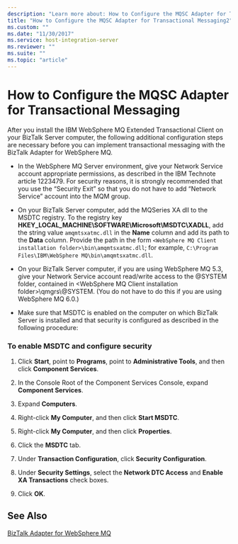 ```yaml
---
description: "Learn more about: How to Configure the MQSC Adapter for Transactional Messaging"
title: "How to Configure the MQSC Adapter for Transactional Messaging2"
ms.custom: ""
ms.date: "11/30/2017"
ms.service: host-integration-server
ms.reviewer: ""
ms.suite: ""
ms.topic: "article"
---
```

# How to Configure the MQSC Adapter for Transactional Messaging
After you install the IBM WebSphere MQ Extended Transactional Client on your BizTalk Server computer, the following additional configuration steps are necessary before you can implement transactional messaging with the BizTalk Adapter for WebSphere MQ.  
  
- In the WebSphere MQ Server environment, give your Network Service account appropriate permissions, as described in the IBM Technote article 1223479. For security reasons, it is strongly recommended that you use the “Security Exit” so that you do not have to add “Network Service” account into the MQM group.  
  
- On your BizTalk Server computer, add the MQSeries XA dll to the MSDTC registry. To the registry key **HKEY_LOCAL_MACHINE\SOFTWARE\Microsoft\MSDTC\XADLL**, add the string value `amqmtsxatmc.dll` in the **Name** column and add its path to the **Data** column. Provide the path in the form `<WebSphere MQ Client installation folder>\bin\amqmtsxatmc.dll`; for example, `C:\Program Files\IBM\WebSphere MQ\bin\amqmtsxatmc.dll`.  
  
- On your BizTalk Server computer, if you are using WebSphere MQ 5.3, give your Network Service account read/write access to the @SYSTEM folder, contained in \<WebSphere MQ Client installation folder>\qmgrs\\@SYSTEM. (You do not have to do this if you are using WebSphere MQ 6.0.)  
  
- Make sure that MSDTC is enabled on the computer on which BizTalk Server is installed and that security is configured as described in the following procedure:  
  
### To enable MSDTC and configure security  
  
1.  Click **Start**, point to **Programs**, point to **Administrative Tools**, and then click **Component Services**.  
  
2.  In the Console Root of the Component Services Console, expand **Component Services**.  
  
3.  Expand **Computers**.  
  
4.  Right-click **My Computer**, and then click **Start MSDTC**.  
  
5.  Right-click **My Computer**, and then click **Properties**.  
  
6.  Click the **MSDTC** tab.  
  
7.  Under **Transaction Configuration**, click **Security Configuration**.  
  
8.  Under **Security Settings**, select the **Network DTC Access** and **Enable XA Transactions** check boxes.  
  
9. Click **OK**.  
  
## See Also  
 [BizTalk Adapter for WebSphere MQ](../core/biztalk-adapter-for-websphere-mq2.md)
